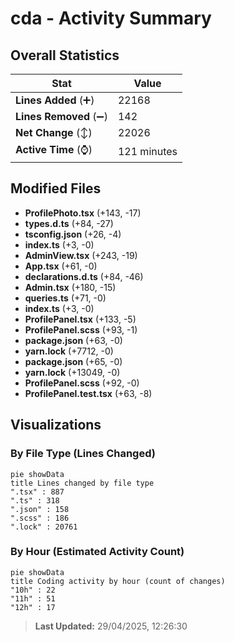 # cda - Activity Summary 

## Overall Statistics

| Stat                   | Value                                                             |
| ---------------------- | ----------------------------------------------------------------- |
| **Lines Added** (➕)   | 22168                                          |
| **Lines Removed** (➖) | 142                                        |
| **Net Change** (↕)    | 22026                |
| **Active Time** (⌚)   | 121 minutes |


## Modified Files
- **ProfilePhoto.tsx** (+143, -17)
- **types.d.ts** (+84, -27)
- **tsconfig.json** (+26, -4)
- **index.ts** (+3, -0)
- **AdminView.tsx** (+243, -19)
- **App.tsx** (+61, -0)
- **declarations.d.ts** (+84, -46)
- **Admin.tsx** (+180, -15)
- **queries.ts** (+71, -0)
- **index.ts** (+3, -0)
- **ProfilePanel.tsx** (+133, -5)
- **ProfilePanel.scss** (+93, -1)
- **package.json** (+63, -0)
- **yarn.lock** (+7712, -0)
- **package.json** (+65, -0)
- **yarn.lock** (+13049, -0)
- **ProfilePanel.scss** (+92, -0)
- **ProfilePanel.test.tsx** (+63, -8)

## Visualizations

### By File Type (Lines Changed)

```mermaid
pie showData
title Lines changed by file type
".tsx" : 887
".ts" : 318
".json" : 158
".scss" : 186
".lock" : 20761
```

### By Hour (Estimated Activity Count)

```mermaid
pie showData
title Coding activity by hour (count of changes)
"10h" : 22
"11h" : 51
"12h" : 17
```


> **Last Updated:** 29/04/2025, 12:26:30